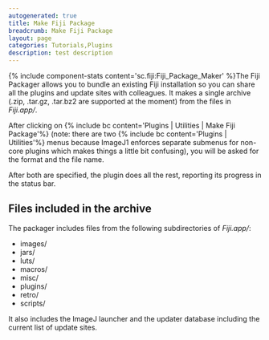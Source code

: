```yaml
---
autogenerated: true
title: Make Fiji Package
breadcrumb: Make Fiji Package
layout: page
categories: Tutorials,Plugins
description: test description
---
```


{% include component-stats content='sc.fiji:Fiji\_Package\_Maker' %}The Fiji Packager allows you to bundle an existing Fiji installation so you can share all the plugins and update sites with colleagues. It makes a single archive (.zip, .tar.gz, .tar.bz2 are supported at the moment) from the files in *Fiji.app/*.

After clicking on {% include bc content='Plugins | Utilities | Make Fiji Package'%} (note: there are two {% include bc content='Plugins | Utilities'%} menus because ImageJ1 enforces separate submenus for non-core plugins which makes things a little bit confusing), you will be asked for the format and the file name.

After both are specified, the plugin does all the rest, reporting its progress in the status bar.

## Files included in the archive

The packager includes files from the following subdirectories of *Fiji.app/*:

  - images/
  - jars/
  - luts/
  - macros/
  - misc/
  - plugins/
  - retro/
  - scripts/

It also includes the ImageJ launcher and the updater database including the current list of update sites.

 
